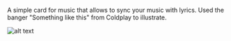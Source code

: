 A simple card for music that allows to sync your music with lyrics.
Used the banger "Something like this" from Coldplay to illustrate.

![alt text](<Screenshot 2024-06-26 at 8.59.04 PM.png>)
